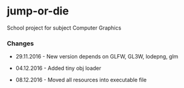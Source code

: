 # jump-or-die
School project for subject Computer Graphics

### Changes

- 29.11.2016 - New version depends on GLFW, GL3W, lodepng, glm

- 04.12.2016 - Added tiny obj loader

- 08.12.2016 - Moved all resources into executable file